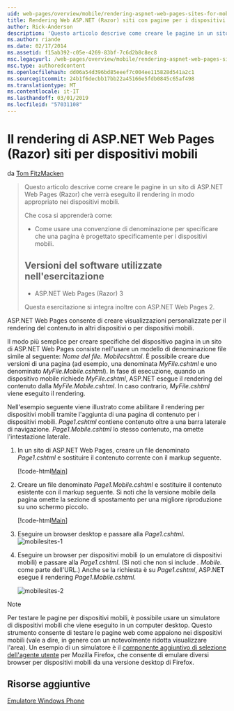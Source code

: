 ```yaml
---
uid: web-pages/overview/mobile/rendering-aspnet-web-pages-sites-for-mobile-devices
title: Rendering Web ASP.NET (Razor) siti con pagine per i dispositivi mobili | Microsoft Docs
author: Rick-Anderson
description: 'Questo articolo descrive come creare le pagine in un sito di ASP.NET Web Pages (Razor) che verrà eseguito il rendering in modo appropriato nei dispositivi mobili. Che cosa si apprenderà come: Come è...'
ms.author: riande
ms.date: 02/17/2014
ms.assetid: f15ab392-c05e-4269-83bf-7c6d2b8c8ec8
msc.legacyurl: /web-pages/overview/mobile/rendering-aspnet-web-pages-sites-for-mobile-devices
msc.type: authoredcontent
ms.openlocfilehash: dd06a54d396bd85eeef7c004ee115828d541a2c1
ms.sourcegitcommit: 24b1f6decbb17bb22a45166e5fdb0845c65af498
ms.translationtype: MT
ms.contentlocale: it-IT
ms.lasthandoff: 03/01/2019
ms.locfileid: "57031108"
---
```

<a name="rendering-aspnet-web-pages-razor-sites-for-mobile-devices"></a>Il rendering di ASP.NET Web Pages (Razor) siti per dispositivi mobili
====================
da [Tom FitzMacken](https://github.com/tfitzmac)

> Questo articolo descrive come creare le pagine in un sito di ASP.NET Web Pages (Razor) che verrà eseguito il rendering in modo appropriato nei dispositivi mobili.
> 
> Che cosa si apprenderà come:
> 
> - Come usare una convenzione di denominazione per specificare che una pagina è progettato specificamente per i dispositivi mobili.
>   
> 
> ## <a name="software-versions-used-in-the-tutorial"></a>Versioni del software utilizzate nell'esercitazione
> 
> 
> - ASP.NET Web Pages (Razor) 3
>   
> 
> Questa esercitazione si integra inoltre con ASP.NET Web Pages 2.


ASP.NET Web Pages consente di creare visualizzazioni personalizzate per il rendering del contenuto in altri dispositivi o per dispositivi mobili.

Il modo più semplice per creare specifiche del dispositivo pagina in un sito di ASP.NET Web Pages consiste nell'usare un modello di denominazione file simile al seguente: <em>Nome del file.</em>  <em>Mobile</em><em>cshtml</em>. È possibile creare due versioni di una pagina (ad esempio, una denominata <em>MyFile.cshtml</em> e uno denominato <em>MyFile.Mobile.cshtml</em>). In fase di esecuzione, quando un dispositivo mobile richiede <em>MyFile.cshtml</em>, ASP.NET esegue il rendering del contenuto dalla <em>MyFile.Mobile.cshtml</em>. In caso contrario, <em>MyFile.cshtml</em> viene eseguito il rendering.

Nell'esempio seguente viene illustrato come abilitare il rendering per dispositivi mobili tramite l'aggiunta di una pagina di contenuto per i dispositivi mobili. *Page1.cshtml* contiene contenuto oltre a una barra laterale di navigazione. *Page1.Mobile.cshtml* lo stesso contenuto, ma omette l'intestazione laterale.

1. In un sito di ASP.NET Web Pages, creare un file denominato *Page1.cshtml* e sostituire il contenuto corrente con il markup seguente.

    [!code-html[Main](rendering-aspnet-web-pages-sites-for-mobile-devices/samples/sample1.html)]
2. Creare un file denominato *Page1.Mobile.cshtml* e sostituire il contenuto esistente con il markup seguente. Si noti che la versione mobile della pagina omette la sezione di spostamento per una migliore riproduzione su uno schermo piccolo.

    [!code-html[Main](rendering-aspnet-web-pages-sites-for-mobile-devices/samples/sample2.html)]
3. Eseguire un browser desktop e passare alla *Page1.cshtml*. ![mobilesites-1](rendering-aspnet-web-pages-sites-for-mobile-devices/_static/image1.png)
4. Eseguire un browser per dispositivi mobili (o un emulatore di dispositivi mobili) e passare alla *Page1.cshtml*. (Si noti che non si include *. Mobile.* come parte dell'URL.) Anche se la richiesta è su *Page1.cshtml*, ASP.NET esegue il rendering *Page1.Mobile.cshtml*.

    ![mobilesites-2](rendering-aspnet-web-pages-sites-for-mobile-devices/_static/image2.png)

> [!NOTE]
> Per testare le pagine per dispositivi mobili, è possibile usare un simulatore di dispositivi mobili che viene eseguito in un computer desktop. Questo strumento consente di testare le pagine web come appaiono nei dispositivi mobili (vale a dire, in genere con un notevolmente ridotta visualizzare l'area). Un esempio di un simulatore è il [componente aggiuntivo di selezione dell'agente utente](http://addons.mozilla.org/firefox/addon/user-agent-switcher/) per Mozilla Firefox, che consente di emulare diversi browser per dispositivi mobili da una versione desktop di Firefox.


<a id="Additional_Resources"></a>
## <a name="additional-resources"></a>Risorse aggiuntive


[Emulatore Windows Phone](https://msdn.microsoft.com/library/ff402563(v=VS.92).aspx)
